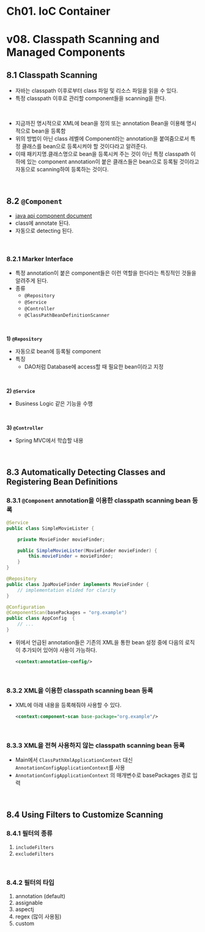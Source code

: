 # Ch01. IoC Container

# v08. Classpath Scanning and Managed Components

## 8.1 Classpath Scanning

- 자바는 classpath 이후로부터 class 파일 및 리소스 파일을 읽을 수 있다.
- 특정 classpath 이후로 관리할 component들을 scanning을 한다.

<br>

- 지금까진 명시적으로 XML에 bean을 정의 또는 annotation Bean을 이용해 명시적으로 bean을 등록함
- 위의 방법이 아닌 class 레벨에 Component라는 annotation을 붙여줌으로서 특정 클래스를 bean으로 등록시켜야 할 것이다라고 알려준다.
- 이때 패키지명.클래스명으로 bean을 등록시켜 주는 것이 아닌 특정 classpath 이하에 있는 component annotation이 붙은 클래스들은 bean으로 등록될 것이라고 자동으로 scanning하여 등록하는 것이다.

<br>

## 8.2 `@Component`

- [java api component document](https://docs.spring.io/spring-framework/docs/current/javadoc-api/org/springframework/stereotype/Component.html)
- class에 annotate 된다.
- 자동으로 detecting 된다.

<br>

### 8.2.1 Marker Interface

- 특정 annotation이 붙은 component들은 이런 역할을 한다라는 특징적인 것들을 알려주게 된다.
- 종류
  - `@Repository`
  - `@Service`
  - `@Controller`
  - `@ClassPathBeanDefinitionScanner`

<br>

**1) `@Repository`**

- 자동으로 bean에 등록될 component
- 특징
  - DAO처럼 Database에 access할 때 필요한 bean이라고 지정

<br>

**2) `@Service`**

- Business Logic 같은 기능을 수행

<br>

**3) `@Controller`**

- Spring MVC에서 학습할 내용

<br>

## 8.3 Automatically Detecting Classes and Registering Bean Definitions

### 8.3.1 `@Component` annotation을 이용한 classpath scanning bean 등록

```java
@Service
public class SimpleMovieLister {

    private MovieFinder movieFinder;

    public SimpleMovieLister(MovieFinder movieFinder) {
        this.movieFinder = movieFinder;
    }
}
```

```java
@Repository
public class JpaMovieFinder implements MovieFinder {
    // implementation elided for clarity
}
```

```java
@Configuration
@ComponentScan(basePackages = "org.example")
public class AppConfig  {
    // ...
}
```

- 위에서 언급된 annotation들은 기존의 XML을 통한 bean 설정 중에 다음의 로직이 추가되어 있어야 사용이 가능하다.

  ```xml
  <context:annotation-config/>
  ```

<br>

### 8.3.2 XML을 이용한 classpath scanning bean 등록

- XML에 아래 내용을 등록해줘야 사용할 수 있다.

  ```xml
  <context:component-scan base-package="org.example"/>
  ```

<br>

### 8.3.3 XML을 전혀 사용하지 않는 classpath scanning bean 등록

- Main에서 `ClassPathXmlApplicationContext` 대신 `AnnotationConfigApplicationContext`를 사용
- `AnnotationConfigApplicationContext` 의 매개변수로 basePackages 경로 입력

<br>

## 8.4 Using Filters to Customize Scanning

### 8.4.1 필터의 종류

1. `includeFilters`
2. `excludeFilters`

<br>

### 8.4.2 필터의 타입

1. annotation (default)
2. assignable
3. aspectj
4. regex (많이 사용됨)
5. custom